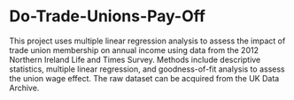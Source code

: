 # Do-Trade-Unions-Pay-Off
This project uses multiple linear regression analysis to assess the impact of trade union membership on annual income using data from the 2012 Northern Ireland Life and Times Survey. Methods include descriptive statistics, multiple linear regression, and goodness-of-fit analysis to assess the union wage effect. The raw dataset can be acquired from the UK Data Archive. 
